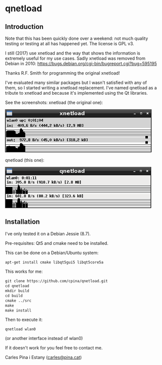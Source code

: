 # qnetload
## Introduction
Note that this has been quickly done over a weekend: not much quality testing or testing at all has happened yet. The license is GPL v3.

I still (2017) use xnetload and the way that shows the information is extremely useful for my use cases. Sadly xnetload was removed from Debian in 2010:
https://bugs.debian.org/cgi-bin/bugreport.cgi?bug=595195

Thanks R.F. Smith for programming the original xnetload!

I've evaluated many similar packages but I wasn't satisfied with any of them, so I started writing a xnetload replacement. I've named qnetload as a tribute to xnetload and because it's implemented using the Qt libraries.

See the screenshots:
xnetload (the original one):

![xnetload](images-for-documentation/xnetload.png)

qnetload (this one):

![qnetload](images-for-documentation/qnetload.png)

## Installation
I've only tested it on a Debian Jessie (8.7).

Pre-requisites: Qt5 and cmake need to be installed.

This can be done on a Debian/Ubuntu system:
```
apt-get install cmake libqt5gui5 libqt5core5a
```

This works for me:
```
git clone https://github.com/cpina/qnetload.git
cd qnetload
mkdir build
cd build
cmake ../src
make
make install
```

Then to execute it:
```
qnetload wlan0
```
(or another interface instead of wlan0)


If it doesn't work for you feel free to contact me.

Carles Pina i Estany (carles@pina.cat)
